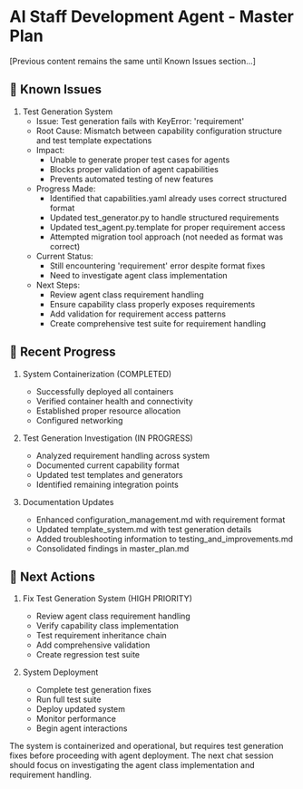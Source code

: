 # AI Staff Development Agent - Master Plan

[Previous content remains the same until Known Issues section...]

## 🐛 Known Issues

1. Test Generation System
   - Issue: Test generation fails with KeyError: 'requirement'
   - Root Cause: Mismatch between capability configuration structure and test template expectations
   - Impact: 
     * Unable to generate proper test cases for agents
     * Blocks proper validation of agent capabilities
     * Prevents automated testing of new features
   - Progress Made:
     * Identified that capabilities.yaml already uses correct structured format
     * Updated test_generator.py to handle structured requirements
     * Updated test_agent.py.template for proper requirement access
     * Attempted migration tool approach (not needed as format was correct)
   - Current Status:
     * Still encountering 'requirement' error despite format fixes
     * Need to investigate agent class implementation
   - Next Steps:
     * Review agent class requirement handling
     * Ensure capability class properly exposes requirements
     * Add validation for requirement access patterns
     * Create comprehensive test suite for requirement handling

## 📝 Recent Progress

1. System Containerization (COMPLETED)
   - Successfully deployed all containers
   - Verified container health and connectivity
   - Established proper resource allocation
   - Configured networking

2. Test Generation Investigation (IN PROGRESS)
   - Analyzed requirement handling across system
   - Documented current capability format
   - Updated test templates and generators
   - Identified remaining integration points

3. Documentation Updates
   - Enhanced configuration_management.md with requirement format
   - Updated template_system.md with test generation details
   - Added troubleshooting information to testing_and_improvements.md
   - Consolidated findings in master_plan.md

## 🎯 Next Actions

1. Fix Test Generation System (HIGH PRIORITY)
   - Review agent class requirement handling
   - Verify capability class implementation
   - Test requirement inheritance chain
   - Add comprehensive validation
   - Create regression test suite

2. System Deployment
   - Complete test generation fixes
   - Run full test suite
   - Deploy updated system
   - Monitor performance
   - Begin agent interactions

The system is containerized and operational, but requires test generation fixes before proceeding with agent deployment. The next chat session should focus on investigating the agent class implementation and requirement handling.
